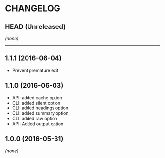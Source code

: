 CHANGELOG
=========

## HEAD (Unreleased)
_(none)_

--------------------

## 1.1.1 (2016-06-04)
* Prevent premature exit

## 1.1.0 (2016-06-03)
* API: added cache option
* CLI: added silent option
* CLI: added headings option
* CLI: added summary option
* CLI: added raw option
* API: Added output option

## 1.0.0 (2016-05-31)
_(none)_


